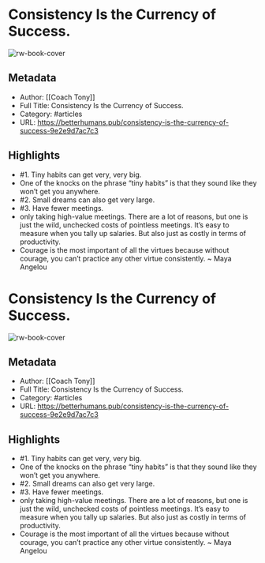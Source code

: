 # Consistency Is the Currency of Success.

![rw-book-cover](https://readwise-assets.s3.amazonaws.com/static/images/article3.5c705a01b476.png)

## Metadata
- Author: [[Coach Tony]]
- Full Title: Consistency Is the Currency of Success.
- Category: #articles
- URL: https://betterhumans.pub/consistency-is-the-currency-of-success-9e2e9d7ac7c3

## Highlights
- #1. Tiny habits can get very, very big.
- One of the knocks on the phrase “tiny habits” is that they sound like they won’t get you anywhere.
- #2. Small dreams can also get very large.
- #3. Have fewer meetings.
- only taking high-value meetings. There are a lot of reasons, but one is just the wild, unchecked costs of pointless meetings. It’s easy to measure when you tally up salaries. But also just as costly in terms of productivity.
- Courage is the most important of all the virtues because without courage, you can’t practice any other virtue consistently. ~ Maya Angelou
# Consistency Is the Currency of Success.

![rw-book-cover](https://readwise-assets.s3.amazonaws.com/static/images/article3.5c705a01b476.png)

## Metadata
- Author: [[Coach Tony]]
- Full Title: Consistency Is the Currency of Success.
- Category: #articles
- URL: https://betterhumans.pub/consistency-is-the-currency-of-success-9e2e9d7ac7c3

## Highlights
- #1. Tiny habits can get very, very big.
- One of the knocks on the phrase “tiny habits” is that they sound like they won’t get you anywhere.
- #2. Small dreams can also get very large.
- #3. Have fewer meetings.
- only taking high-value meetings. There are a lot of reasons, but one is just the wild, unchecked costs of pointless meetings. It’s easy to measure when you tally up salaries. But also just as costly in terms of productivity.
- Courage is the most important of all the virtues because without courage, you can’t practice any other virtue consistently. ~ Maya Angelou
